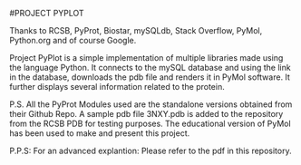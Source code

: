 #PROJECT PYPLOT

Thanks to RCSB, PyProt, Biostar, mySQLdb, Stack Overflow, PyMol, Python.org and of course Google.

Project PyPlot is a simple implementation of multiple libraries made using the language Python. It connects to the mySQL database and using the link in the database, downloads the pdb file and renders it in PyMol software. It further displays several information related to the protein.

P.S. All the PyProt Modules used are the standalone versions obtained from their Github Repo. A sample pdb file 3NXY.pdb is added to the repository from the RCSB PDB for testing purposes. The educational version of PyMol has been used to make and present this project.


P.P.S: For an advanced explantion: Please refer to the pdf in this repository.
